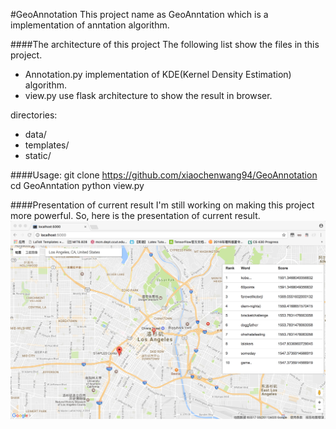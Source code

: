 #GeoAnnotation
This project name as GeoAnntation which is a implementation of anntation algorithm.

####The architecture of this project
The following list show the files in this project.
* Annotation.py implementation of KDE(Kernel Density Estimation) algorithm.
* view.py use flask architecture to show the result in browser.

directories:
* data/ 
* templates/
* static/

####Usage:
		git clone https://github.com/xiaochenwang94/GeoAnnotation
		cd GeoAnntation
		python view.py

####Presentation of current result
I'm still working on making this project more powerful. So, here is the presentation of current result.
![image](https://github.com/xiaochenwang94/GeoAnnotation/blob/master/img/annotation.png)